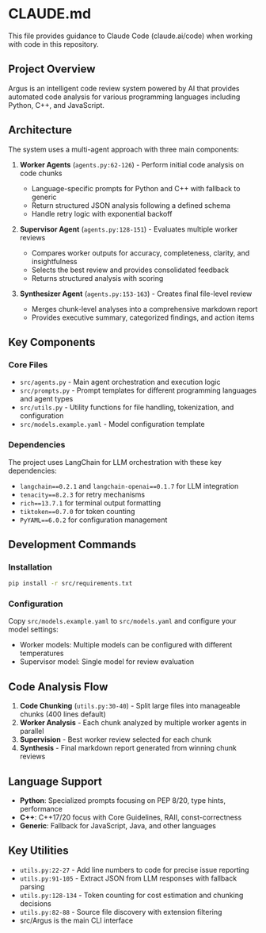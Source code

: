 # CLAUDE.md

This file provides guidance to Claude Code (claude.ai/code) when working with code in this repository.

## Project Overview

Argus is an intelligent code review system powered by AI that provides automated code analysis for various programming languages including Python, C++, and JavaScript.

## Architecture

The system uses a multi-agent approach with three main components:

1. **Worker Agents** (`agents.py:62-126`) - Perform initial code analysis on code chunks
   - Language-specific prompts for Python and C++ with fallback to generic
   - Return structured JSON analysis following a defined schema
   - Handle retry logic with exponential backoff

2. **Supervisor Agent** (`agents.py:128-151`) - Evaluates multiple worker reviews
   - Compares worker outputs for accuracy, completeness, clarity, and insightfulness
   - Selects the best review and provides consolidated feedback
   - Returns structured analysis with scoring

3. **Synthesizer Agent** (`agents.py:153-163`) - Creates final file-level review
   - Merges chunk-level analyses into a comprehensive markdown report
   - Provides executive summary, categorized findings, and action items

## Key Components

### Core Files
- `src/agents.py` - Main agent orchestration and execution logic
- `src/prompts.py` - Prompt templates for different programming languages and agent types
- `src/utils.py` - Utility functions for file handling, tokenization, and configuration
- `src/models.example.yaml` - Model configuration template

### Dependencies
The project uses LangChain for LLM orchestration with these key dependencies:
- `langchain==0.2.1` and `langchain-openai==0.1.7` for LLM integration
- `tenacity==8.2.3` for retry mechanisms
- `rich==13.7.1` for terminal output formatting
- `tiktoken==0.7.0` for token counting
- `PyYAML==6.0.2` for configuration management

## Development Commands

### Installation
```bash
pip install -r src/requirements.txt
```

### Configuration
Copy `src/models.example.yaml` to `src/models.yaml` and configure your model settings:
- Worker models: Multiple models can be configured with different temperatures
- Supervisor model: Single model for review evaluation

## Code Analysis Flow

1. **Code Chunking** (`utils.py:30-40`) - Split large files into manageable chunks (400 lines default)
2. **Worker Analysis** - Each chunk analyzed by multiple worker agents in parallel
3. **Supervision** - Best worker review selected for each chunk
4. **Synthesis** - Final markdown report generated from winning chunk reviews

## Language Support

- **Python**: Specialized prompts focusing on PEP 8/20, type hints, performance
- **C++**: C++17/20 focus with Core Guidelines, RAII, const-correctness
- **Generic**: Fallback for JavaScript, Java, and other languages

## Key Utilities

- `utils.py:22-27` - Add line numbers to code for precise issue reporting
- `utils.py:91-105` - Extract JSON from LLM responses with fallback parsing
- `utils.py:128-134` - Token counting for cost estimation and chunking decisions
- `utils.py:82-88` - Source file discovery with extension filtering
- src/Argus is the main CLI interface
